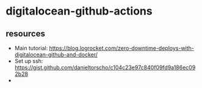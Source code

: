 # digitalocean-github-actions

## resources

- Main tutorial: https://blog.logrocket.com/zero-downtime-deploys-with-digitalocean-github-and-docker/
- Set up ssh: https://gist.github.com/danieltorscho/c104c23e97c840f09fd9a186ec092b28
- 